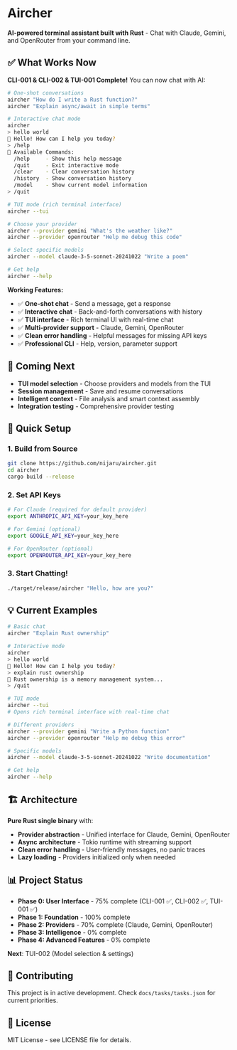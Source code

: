 # Aircher

**AI-powered terminal assistant built with Rust** - Chat with Claude, Gemini, and OpenRouter from your command line.

## ✅ What Works Now

**CLI-001 & CLI-002 & TUI-001 Complete!** You can now chat with AI:

```bash
# One-shot conversations
aircher "How do I write a Rust function?"
aircher "Explain async/await in simple terms"

# Interactive chat mode
aircher
> hello world
🤖 Hello! How can I help you today?
> /help
📖 Available Commands:
  /help     - Show this help message
  /quit     - Exit interactive mode
  /clear    - Clear conversation history
  /history  - Show conversation history
  /model    - Show current model information
> /quit

# TUI mode (rich terminal interface)
aircher --tui

# Choose your provider
aircher --provider gemini "What's the weather like?"
aircher --provider openrouter "Help me debug this code"

# Select specific models
aircher --model claude-3-5-sonnet-20241022 "Write a poem"

# Get help
aircher --help
```

**Working Features:**
- ✅ **One-shot chat** - Send a message, get a response
- ✅ **Interactive chat** - Back-and-forth conversations with history
- ✅ **TUI interface** - Rich terminal UI with real-time chat
- ✅ **Multi-provider support** - Claude, Gemini, OpenRouter
- ✅ **Clean error handling** - Helpful messages for missing API keys
- ✅ **Professional CLI** - Help, version, parameter support

## 🚧 Coming Next

- **TUI model selection** - Choose providers and models from the TUI
- **Session management** - Save and resume conversations
- **Intelligent context** - File analysis and smart context assembly
- **Integration testing** - Comprehensive provider testing

## 🚀 Quick Setup

### 1. Build from Source
```bash
git clone https://github.com/nijaru/aircher.git
cd aircher
cargo build --release
```

### 2. Set API Keys
```bash
# For Claude (required for default provider)
export ANTHROPIC_API_KEY=your_key_here

# For Gemini (optional)
export GOOGLE_API_KEY=your_key_here

# For OpenRouter (optional)
export OPENROUTER_API_KEY=your_key_here
```

### 3. Start Chatting!
```bash
./target/release/aircher "Hello, how are you?"
```

## 💡 Current Examples

```bash
# Basic chat
aircher "Explain Rust ownership"

# Interactive mode
aircher
> hello world
🤖 Hello! How can I help you today?
> explain rust ownership
🤖 Rust ownership is a memory management system...
> /quit

# TUI mode
aircher --tui
# Opens rich terminal interface with real-time chat

# Different providers
aircher --provider gemini "Write a Python function"
aircher --provider openrouter "Help me debug this error"

# Specific models
aircher --model claude-3-5-sonnet-20241022 "Write documentation"

# Get help
aircher --help
```

## 🏗️ Architecture

**Pure Rust single binary** with:
- **Provider abstraction** - Unified interface for Claude, Gemini, OpenRouter
- **Async architecture** - Tokio runtime with streaming support  
- **Clean error handling** - User-friendly messages, no panic traces
- **Lazy loading** - Providers initialized only when needed

## 📊 Project Status

- **Phase 0: User Interface** - 75% complete (CLI-001 ✅, CLI-002 ✅, TUI-001 ✅)
- **Phase 1: Foundation** - 100% complete  
- **Phase 2: Providers** - 70% complete (Claude, Gemini, OpenRouter)
- **Phase 3: Intelligence** - 0% complete
- **Phase 4: Advanced Features** - 0% complete

**Next**: TUI-002 (Model selection & settings)

## 🤝 Contributing

This project is in active development. Check `docs/tasks/tasks.json` for current priorities.

## 📄 License

MIT License - see LICENSE file for details.
